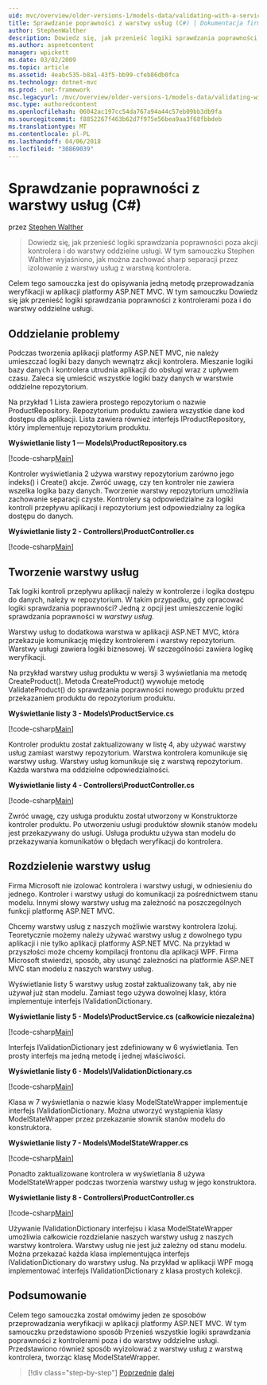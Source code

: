 ```yaml
---
uid: mvc/overview/older-versions-1/models-data/validating-with-a-service-layer-cs
title: Sprawdzanie poprawności z warstwy usług (C#) | Dokumentacja firmy Microsoft
author: StephenWalther
description: Dowiedz się, jak przenieść logiki sprawdzania poprawności poza akcji kontrolera i do warstwy oddzielne usługi. W tym samouczku Stephen Walther wyjaśniono, jak można...
ms.author: aspnetcontent
manager: wpickett
ms.date: 03/02/2009
ms.topic: article
ms.assetid: 4eabc535-b8a1-43f5-bb99-cfeb86db0fca
ms.technology: dotnet-mvc
ms.prod: .net-framework
msc.legacyurl: /mvc/overview/older-versions-1/models-data/validating-with-a-service-layer-cs
msc.type: authoredcontent
ms.openlocfilehash: 06042ac197cc54da767a94a44c57eb09bb3db9fa
ms.sourcegitcommit: f8852267f463b62d7f975e56bea9aa3f68fbbdeb
ms.translationtype: MT
ms.contentlocale: pl-PL
ms.lasthandoff: 04/06/2018
ms.locfileid: "30869039"
---
```

<a name="validating-with-a-service-layer-c"></a>Sprawdzanie poprawności z warstwy usług (C#)
====================
przez [Stephen Walther](https://github.com/StephenWalther)

> Dowiedz się, jak przenieść logiki sprawdzania poprawności poza akcji kontrolera i do warstwy oddzielne usługi. W tym samouczku Stephen Walther wyjaśniono, jak można zachować sharp separacji przez izolowanie z warstwy usług z warstwą kontrolera.


Celem tego samouczka jest do opisywania jedną metodę przeprowadzania weryfikacji w aplikacji platformy ASP.NET MVC. W tym samouczku Dowiedz się jak przenieść logiki sprawdzania poprawności z kontrolerami poza i do warstwy oddzielne usługi.

## <a name="separating-concerns"></a>Oddzielanie problemy

Podczas tworzenia aplikacji platformy ASP.NET MVC, nie należy umieszczać logiki bazy danych wewnątrz akcji kontrolera. Mieszanie logiki bazy danych i kontrolera utrudnia aplikacji do obsługi wraz z upływem czasu. Zaleca się umieścić wszystkie logiki bazy danych w warstwie oddzielne repozytorium.

Na przykład 1 Lista zawiera prostego repozytorium o nazwie ProductRepository. Repozytorium produktu zawiera wszystkie dane kod dostępu dla aplikacji. Lista zawiera również interfejs IProductRepository, który implementuje repozytorium produktu.

**Wyświetlanie listy 1 — Models\ProductRepository.cs**

[!code-csharp[Main](validating-with-a-service-layer-cs/samples/sample1.cs)]

Kontroler wyświetlania 2 używa warstwy repozytorium zarówno jego indeks() i Create() akcje. Zwróć uwagę, czy ten kontroler nie zawiera wszelka logika bazy danych. Tworzenie warstwy repozytorium umożliwia zachowanie separacji czyste. Kontrolery są odpowiedzialne za logiki kontroli przepływu aplikacji i repozytorium jest odpowiedzialny za logika dostępu do danych.

**Wyświetlanie listy 2 - Controllers\ProductController.cs**

[!code-csharp[Main](validating-with-a-service-layer-cs/samples/sample2.cs)]

## <a name="creating-a-service-layer"></a>Tworzenie warstwy usług

Tak logiki kontroli przepływu aplikacji należy w kontrolerze i logika dostępu do danych, należy w repozytorium. W takim przypadku, gdy opracować logiki sprawdzania poprawności? Jedną z opcji jest umieszczenie logiki sprawdzania poprawności w *warstwy usług*.

Warstwy usług to dodatkowa warstwa w aplikacji ASP.NET MVC, która przekazuje komunikację między kontrolerem i warstwy repozytorium. Warstwy usługi zawiera logiki biznesowej. W szczególności zawiera logikę weryfikacji.

Na przykład warstwy usług produktu w wersji 3 wyświetlania ma metodę CreateProduct(). Metoda CreateProduct() wywołuje metodę ValidateProduct() do sprawdzania poprawności nowego produktu przed przekazaniem produktu do repozytorium produktu.

**Wyświetlanie listy 3 - Models\ProductService.cs**

[!code-csharp[Main](validating-with-a-service-layer-cs/samples/sample3.cs)]

Kontroler produktu został zaktualizowany w listę 4, aby używać warstwy usług zamiast warstwy repozytorium. Warstwa kontrolera komunikuje się warstwy usług. Warstwy usług komunikuje się z warstwą repozytorium. Każda warstwa ma oddzielne odpowiedzialności.

**Wyświetlanie listy 4 - Controllers\ProductController.cs**

[!code-csharp[Main](validating-with-a-service-layer-cs/samples/sample4.cs)]

Zwróć uwagę, czy usługa produktu został utworzony w Konstruktorze kontroler produktu. Po utworzeniu usługi produktów słownik stanów modelu jest przekazywany do usługi. Usługa produktu używa stan modelu do przekazywania komunikatów o błędach weryfikacji do kontrolera.

## <a name="decoupling-the-service-layer"></a>Rozdzielenie warstwy usług

Firma Microsoft nie izolować kontrolera i warstwy usługi, w odniesieniu do jednego. Kontroler i warstwy usługi do komunikacji za pośrednictwem stanu modelu. Innymi słowy warstwy usług ma zależność na poszczególnych funkcji platformę ASP.NET MVC.

Chcemy warstwy usług z naszych możliwie warstwy kontrolera Izoluj. Teoretycznie możemy należy używać warstwy usług z dowolnego typu aplikacji i nie tylko aplikacji platformy ASP.NET MVC. Na przykład w przyszłości może chcemy kompilacji frontonu dla aplikacji WPF. Firma Microsoft stwierdzi, sposób, aby usunąć zależności na platformie ASP.NET MVC stan modelu z naszych warstwy usług.

Wyświetlanie listy 5 warstwy usług został zaktualizowany tak, aby nie używał już stan modelu. Zamiast tego używa dowolnej klasy, która implementuje interfejs IValidationDictionary.

**Wyświetlanie listy 5 - Models\ProductService.cs (całkowicie niezależna)**

[!code-csharp[Main](validating-with-a-service-layer-cs/samples/sample5.cs)]

Interfejs IValidationDictionary jest zdefiniowany w 6 wyświetlania. Ten prosty interfejs ma jedną metodę i jednej właściwości.

**Wyświetlanie listy 6 - Models\IValidationDictionary.cs**

[!code-csharp[Main](validating-with-a-service-layer-cs/samples/sample6.cs)]

Klasa w 7 wyświetlania o nazwie klasy ModelStateWrapper implementuje interfejs IValidationDictionary. Można utworzyć wystąpienia klasy ModelStateWrapper przez przekazanie słownik stanów modelu do konstruktora.

**Wyświetlanie listy 7 - Models\ModelStateWrapper.cs**

[!code-csharp[Main](validating-with-a-service-layer-cs/samples/sample7.cs)]

Ponadto zaktualizowane kontrolera w wyświetlania 8 używa ModelStateWrapper podczas tworzenia warstwy usług w jego konstruktora.

**Wyświetlanie listy 8 - Controllers\ProductController.cs**

[!code-csharp[Main](validating-with-a-service-layer-cs/samples/sample8.cs)]

Używanie IValidationDictionary interfejsu i klasa ModelStateWrapper umożliwia całkowicie rozdzielanie naszych warstwy usług z naszych warstwy kontrolera. Warstwy usług nie jest już zależny od stanu modelu. Można przekazać każda klasa implementująca interfejs IValidationDictionary do warstwy usług. Na przykład w aplikacji WPF mogą implementować interfejs IValidationDictionary z klasa prostych kolekcji.

## <a name="summary"></a>Podsumowanie

Celem tego samouczka został omówimy jeden ze sposobów przeprowadzania weryfikacji w aplikacji platformy ASP.NET MVC. W tym samouczku przedstawiono sposób Przenieś wszystkie logiki sprawdzania poprawności z kontrolerami poza i do warstwy oddzielne usługi. Przedstawiono również sposób wyizolować z warstwy usług z warstwą kontrolera, tworząc klasę ModelStateWrapper.

> [!div class="step-by-step"]
> [Poprzednie](validating-with-the-idataerrorinfo-interface-cs.md)
> [dalej](validation-with-the-data-annotation-validators-cs.md)
